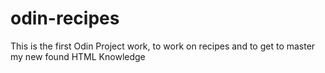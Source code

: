 # odin-recipes
This is the first Odin Project work, to work on recipes and to get to master my new found HTML Knowledge
